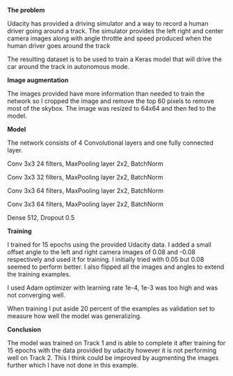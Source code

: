 **The problem**

Udacity has provided a driving simulator and a way to record a human driver going around a track. The simulator provides
the left right and center camera images along with angle throttle and speed produced when the human driver goes around the track

The resulting dataset is to be used to train a Keras model that will drive the car around the track in autonomous mode.

**Image augmentation**

The images provided have more information than needed to train the network so
I cropped the image and remove the top 60 pixels to remove most of the skybox. The image was resized to 64x64 and then
fed to the model.

**Model**

The network consists of 4 Convolutional layers and one fully connected layer.

Conv 3x3 24 filters,
MaxPooling layer 2x2,
BatchNorm

Conv 3x3 32 filters,
MaxPooling layer 2x2,
BatchNorm

Conv 3x3 64 filters,
MaxPooling layer 2x2,
BatchNorm

Conv 3x3 64 filters,
MaxPooling layer 2x2,
BatchNorm

Dense 512,
Dropout 0.5

**Training**

I trained for 15 epochs using the provided Udacity data. I added a small offset angle to the left and right camera images
of 0.08 and -0.08 respectively and used it for training. I initially tried with 0.05 but 0.08 seemed to perform better. I also flipped all the
images and angles to extend the training examples.

I used Adam optimizer with learning rate 1e-4, 1e-3 was too high and was not converging well.

When training I put aside 20 percent of the examples as validation set to measure how well the model was generalizing.

**Conclusion**

The model was trained on Track 1 and is able to complete it after training for 15 epochs with the data provided by udacity
however it is not performing well on Track 2. This I think could be improved by augmenting the images further which I have
not done in this example.